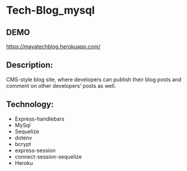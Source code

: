 # Tech-Blog_mysql


## DEMO
https://mayatechblog.herokuapp.com/

## Description:
CMS-style blog site, where developers can publish their blog posts and comment on other developers’ posts as well. 

## Technology:
- Express-handlebars
- MySql
- Sequelize
- dotenv
- bcrypt
- express-session
- connect-session-sequelize
- Heroku